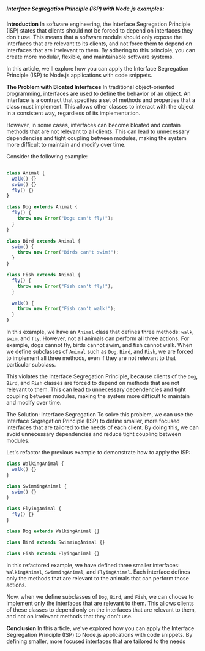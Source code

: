 ##### Interface Segregation Principle (ISP) with Node.js examples:


**Introduction**
In software engineering, the Interface Segregation Principle (ISP) states that clients should not be forced to depend on interfaces they don't use. This means that a software module should only expose the interfaces that are relevant to its clients, and not force them to depend on interfaces that are irrelevant to them. By adhering to this principle, you can create more modular, flexible, and maintainable software systems.

In this article, we'll explore how you can apply the Interface Segregation Principle (ISP) to Node.js applications with code snippets.

**The Problem with Bloated Interfaces**
In traditional object-oriented programming, interfaces are used to define the behavior of an object. An interface is a contract that specifies a set of methods and properties that a class must implement. This allows other classes to interact with the object in a consistent way, regardless of its implementation.

However, in some cases, interfaces can become bloated and contain methods that are not relevant to all clients. This can lead to unnecessary dependencies and tight coupling between modules, making the system more difficult to maintain and modify over time.

Consider the following example:

```javascript

class Animal {
  walk() {}
  swim() {}
  fly() {}
}

class Dog extends Animal {
  fly() {
    throw new Error("Dogs can't fly!");
  }
}

class Bird extends Animal {
  swim() {
    throw new Error("Birds can't swim!");
  }
}

class Fish extends Animal {
  fly() {
    throw new Error("Fish can't fly!");
  }

  walk() {
    throw new Error("Fish can't walk!");
  }
}
```

In this example, we have an `Animal` class that defines three methods: `walk`, `swim`, and `fly`. However, not all animals can perform all three actions. For example, dogs cannot fly, birds cannot swim, and fish cannot walk. When we define subclasses of `Animal` such as `Dog`, `Bird`, and `Fish`, we are forced to implement all three methods, even if they are not relevant to that particular subclass.

This violates the Interface Segregation Principle, because clients of the `Dog`, `Bird`, and `Fish` classes are forced to depend on methods that are not relevant to them. This can lead to unnecessary dependencies and tight coupling between modules, making the system more difficult to maintain and modify over time.

The Solution: Interface Segregation
To solve this problem, we can use the Interface Segregation Principle (ISP) to define smaller, more focused interfaces that are tailored to the needs of each client. By doing this, we can avoid unnecessary dependencies and reduce tight coupling between modules.

Let's refactor the previous example to demonstrate how to apply the ISP:

```javascript
class WalkingAnimal {
  walk() {}
}

class SwimmingAnimal {
  swim() {}
}

class FlyingAnimal {
  fly() {}
}

class Dog extends WalkingAnimal {}

class Bird extends SwimmingAnimal {}

class Fish extends FlyingAnimal {}
```

In this refactored example, we have defined three smaller interfaces: `WalkingAnimal`, `SwimmingAnimal`, and `FlyingAnimal`. Each interface defines only the methods that are relevant to the animals that can perform those actions.

Now, when we define subclasses of `Dog`, `Bird`, and `Fish`, we can choose to implement only the interfaces that are relevant to them. This allows clients of these classes to depend only on the interfaces that are relevant to them, and not on irrelevant methods that they don't use.

**Conclusion**
In this article, we've explored how you can apply the Interface Segregation Principle (ISP) to Node.js applications with code snippets. By defining smaller, more focused interfaces that are tailored to the needs
